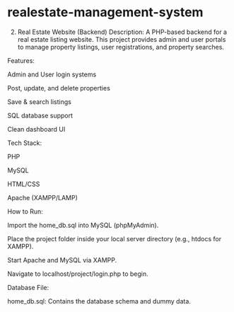 # realestate-management-system
2. Real Estate Website (Backend)
Description:
A PHP-based backend for a real estate listing website. This project provides admin and user portals to manage property listings, user registrations, and property searches.

Features:

Admin and User login systems

Post, update, and delete properties

Save & search listings

SQL database support

Clean dashboard UI

Tech Stack:

PHP

MySQL

HTML/CSS

Apache (XAMPP/LAMP)

How to Run:

Import the home_db.sql into MySQL (phpMyAdmin).

Place the project folder inside your local server directory (e.g., htdocs for XAMPP).

Start Apache and MySQL via XAMPP.

Navigate to localhost/project/login.php to begin.

Database File:

home_db.sql: Contains the database schema and dummy data.


